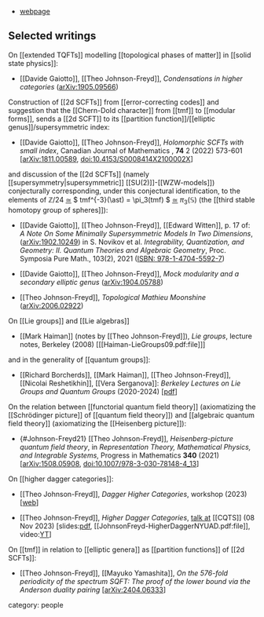 
* [webpage](http://categorified.net/)

## Selected writings



On [[extended TQFTs]] modelling [[topological phases of matter]] in [[solid state physics]]:

* [[Davide Gaiotto]], [[Theo Johnson-Freyd]], *Condensations in higher categories* ([arXiv:1905.09566](https://arxiv.org/abs/1905.09566))

Construction of [[2d SCFTs]] from [[error-correcting codes]] and suggestion that the [[Chern-Dold character]] from [[tmf]] to [[modular forms]], sends a [[2d SCFT]] to its [[partition function]]/[[elliptic genus]]/supersymmetric index:

* [[Davide Gaiotto]], [[Theo Johnson-Freyd]], *Holomorphic SCFTs with small index*, Canadian Journal of Mathematics , **74** 2 (2022) 573-601  &lbrack;[arXiv:1811.00589](https://arxiv.org/abs/1811.00589), [doi:10.4153/S0008414X2100002X](https://doi.org/10.4153/S0008414X2100002X)&rbrack;
 
and discussion of the [[2d SCFTs]] (namely [[supersymmetry|supersymmetric]] [[SU(2)]]-[[WZW-models]]) conjecturally corresponding, under this conjectural identification, to the elements of 
$\mathbb{Z}/24$ 
[$\simeq$](tmf#BoardmanHomomorphismInTmfIs6Connected) 
$
  tmf^{-3}(\ast)
    =
  \pi_3(tmf) 
$ 
[$\simeq$](tmf#BoardmanHomomorphismInTmfIs6Connected) 
$\pi_3(\mathbb{S})$ 
(the [[third stable homotopy group of spheres]]):

* [[Davide Gaiotto]], [[Theo Johnson-Freyd]], [[Edward Witten]], p. 17 of: *A Note On Some Minimally Supersymmetric Models In Two Dimensions*, ([arXiv:1902.10249](https://arxiv.org/abs/1902.10249)) in S. Novikov et al. *Integrability, Quantization, and Geometry: II. Quantum Theories and Algebraic Geometry*, Proc. Symposia Pure Math., 103(2), 2021 ([ISBN: 978-1-4704-5592-7](https://bookstore.ams.org/pspum-103-2))

* [[Davide Gaiotto]], [[Theo Johnson-Freyd]], *Mock modularity and a secondary elliptic genus* ([arXiv:1904.05788](https://arxiv.org/abs/1904.05788))

* [[Theo Johnson-Freyd]], *Topological Mathieu Moonshine* ([arXiv:2006.02922](https://arxiv.org/abs/2006.02922))

On [[Lie groups]] and [[Lie algebras]]

* [[Mark Haiman]] (notes by [[Theo Johnson-Freyd]]), _Lie groups_, lecture notes, Berkeley (2008) &lbrack;[[Haiman-LieGroups09.pdf:file]]&rbrack;

and in the generality of [[quantum groups]]:

* [[Richard Borcherds]], [[Mark Haiman]], [[Theo Johnson-Freyd]], [[Nicolai Reshetikhin]], [[Vera Serganova]]: *Berkeley Lectures on Lie Groups and Quantum Groups* (2020-2024) &lbrack;[pdf](http://categorified.net/LieQuantumGroups.pdf)&rbrack;


On the relation between [[functorial quantum field theory]] (axiomatizing the [[Schrödinger picture]] of [[quantum field theory]]) and [[algebraic quantum field theory]] (axiomatizing the [[Heisenberg picture]]):

* {#Johnson-Freyd21} [[Theo Johnson-Freyd]], *Heisenberg-picture quantum field theory*, in *Representation Theory, Mathematical Physics, and Integrable Systems*, Progress in Mathematics **340** (2021) &lbrack;[arXiv:1508.05908](https://arxiv.org/abs/1508.05908), [doi:10.1007/978-3-030-78148-4_13](https://doi.org/10.1007/978-3-030-78148-4_13)&rbrack;

On [[higher dagger categories]]:

* [[Theo Johnson-Freyd]], *Dagger Higher Categories*, workshop (2023) &lbrack;[web](http://categorified.net/dagger2023.html)&rbrack;

* [[Theo Johnson-Freyd]], *Higher Dagger Categories*, [talk at](Center+for+Quantum+and+Topological+Systems#JohnsonFreydNov2023) [[CQTS]] (08 Nov 2023) &lbrack;slides:[pdf](http://categorified.net/NYUADtalk.pdf), [[JohnsonFreyd-HigherDaggerNYUAD.pdf:file]], video:[YT](https://youtu.be/zvtziTpl2T0)&rbrack;

On [[tmf]] in relation to [[elliptic genera]] as [[partition functions]] of [[2d SCFTs]]:

* [[Theo Johnson-Freyd]], [[Mayuko Yamashita]], *On the 576-fold periodicity of the spectrum SQFT: The proof of the lower bound via the Anderson duality pairing* \[<a href="https://arxiv.org/abs/2404.06333">arXiv:2404.06333</a>\]




category: people
